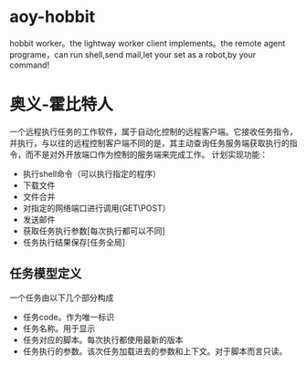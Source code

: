 # aoy-hobbit
hobbit worker。the lightway worker client implements。the remote agent programe，can run shell,send mail,let your set as a robot,by your command!
# 奥义-霍比特人
一个远程执行任务的工作软件，属于自动化控制的远程客户端。它接收任务指令，并执行，与以往的远程控制客户端不同的是，其主动查询任务服务端获取执行的指令，而不是对外开放端口作为控制的服务端来完成工作。
计划实现功能：
 * 执行shell命令（可以执行指定的程序）
 * 下载文件
 * 文件合并
 * 对指定的网络端口进行调用(GET\POST）
 * 发送邮件
 * 获取任务执行参数[每次执行都可以不同]
 * 任务执行结果保存[任务全局]
 
## 任务模型定义
一个任务由以下几个部分构成
 * 任务code。作为唯一标识
 * 任务名称。用于显示
 * 任务对应的脚本。每次执行都使用最新的版本
 * 任务执行的参数。该次任务加载进去的参数和上下文。对于脚本而言只读。
 
